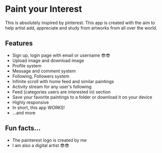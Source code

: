 # Paint your Interest
<p>This is absolutely inspired by pinterest. This app is created with the aim to help artist add, appreciate and study from artworks from all over the world.</p>
<h2>Features</h2>
<ul>
    <li>Sign up, login page with email or username 😎😎</li>
    <li>Upload image and download image</li>
    <li>Profile system</li>
    <li>Message and comment system</li>
    <li>Following, Followers system</li>
    <li>Infinite scroll with home feed and similar paintings</li>
    <li>Activity stream for any user's following</li>
    <li>Feed (categories users are interested in) section</li>
    <li>Save your favorite paintings to a folder or download it on your device</li>
    <li>Highly responsive</li>
    <li>In short, this app WORKS!</li>
    <li>...and more</li>
</ul>
<h2>Fun facts...</h2>
<ul>
    <li>The painterest logo is created by me</li>
    <li>I am also a digital artist 😎😎</li>
</ul>
